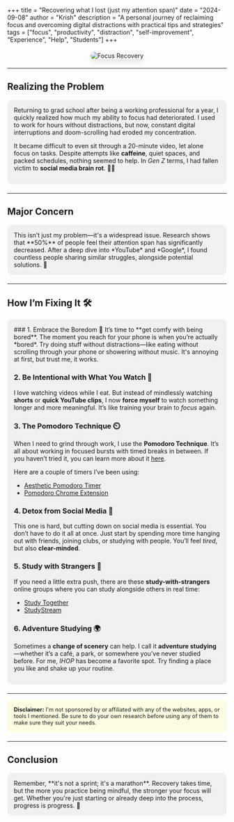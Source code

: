 +++
title = "Recovering what I lost (just my attention span)"
date = "2024-09-08"
author = "Krish"
description = "A personal journey of reclaiming focus and overcoming digital distractions with practical tips and strategies"
tags = ["focus", "productivity", "distraction", "self-improvement", "Experience", "Help", "Students"]
+++
<div style="text-align: center; margin: 20px 0;">
    <img src="/images/blogs/bl1.jpg" alt="Focus Recovery" style="max-width: 70%; height: auto; border-radius: 10px; box-shadow: 0 6px 12px rgba(0, 0, 0, 0.1);">
</div>


---

## Realizing the Problem

<div style="padding: 15px; border-radius: 10px; margin-bottom: 20px; background-color: rgba(0, 0, 0, 0.05); color: var(--primary-color);">
Returning to grad school after being a working professional for a year, I quickly realized how much my ability to focus had deteriorated. I used to work for hours without distractions, but now, constant digital interruptions and doom-scrolling had eroded my concentration.

It became difficult to even sit through a 20-minute video, let alone focus on tasks. Despite attempts like **caffeine**, quiet spaces, and packed schedules, nothing seemed to help. In *Gen Z* terms, I had fallen victim to **social media brain rot**. 🧠📱
</div>



---

## Major Concern

<div style="padding: 15px; border-radius: 10px; margin-bottom: 20px; background-color: rgba(0, 0, 0, 0.05); color: var(--primary-color);">
This isn’t just my problem—it's a widespread issue. Research shows that **50%** of people feel their attention span has significantly decreased. After a deep dive into *YouTube* and *Google*, I found countless people sharing similar struggles, alongside potential solutions. 🚨
</div>

---

## How I’m Fixing It 🛠️

<div style="padding: 15px; border-radius: 10px; margin-bottom: 20px; background-color: rgba(0, 0, 0, 0.05); color: var(--primary-color);">
### 1. Embrace the Boredom 🫥
It’s time to **get comfy with being bored**. The moment you reach for your phone is when you’re actually *bored*. Try doing stuff without distractions—like eating without scrolling through your phone or showering without music. It's annoying at first, but trust me, it works.

### 2. Be Intentional with What You Watch 🎥
I love watching videos while I eat. But instead of mindlessly watching **shorts** or **quick YouTube clips**, I now **force myself** to watch something longer and more meaningful. It’s like training your brain to *focus* again.

### 3. The Pomodoro Technique ⏲️
When I need to grind through work, I use the **Pomodoro Technique**. It’s all about working in focused bursts with timed breaks in between. If you haven’t tried it, you can learn more about it [here](https://en.wikipedia.org/wiki/Pomodoro_Technique).

Here are a couple of timers I’ve been using:
- [Aesthetic Pomodoro Timer](https://studywithme.io/aesthetic-pomodoro-timer/)
- [Pomodoro Chrome Extension](https://chromewebstore.google.com/detail/pomodoro-chrome-extension/iccjkhpkdhdhjiaocipcegfeoclioejn)

### 4. Detox from Social Media 🚫
This one is hard, but cutting down on social media is essential. You don’t have to do it all at once. Just start by spending more time hanging out with friends, joining clubs, or studying with people. You’ll feel *tired*, but also **clear-minded**.

### 5. Study with Strangers 👥
If you need a little extra push, there are these **study-with-strangers** online groups where you can study alongside others in real time:
- [Study Together](https://www.studytogether.com/)
- [StudyStream](https://www.studystream.live/home)

### 6. Adventure Studying 🌍
Sometimes a **change of scenery** can help. I call it **adventure studying**—whether it’s a café, a park, or somewhere you’ve never studied before. For me, *IHOP* has become a favorite spot. Try finding a place you like and shake up your routine.
</div>

---

<div style="background-color: rgba(255, 255, 0, 0.1); padding: 15px; border-radius: 10px; margin-bottom: 20px;">
    <p style="margin: 0; font-size: 0.9em;">
        <strong>Disclaimer:</strong> I'm not sponsored by or affiliated with any of the websites, apps, or tools I mentioned. Be sure to do your own research before using any of them to make sure they suit your needs.
    </p>
</div>

---

## Conclusion

<div style="padding: 15px; border-radius: 10px; margin-bottom: 20px; background-color: rgba(0, 0, 0, 0.05); color: var(--primary-color);">
Remember, **it's not a sprint; it's a marathon**. Recovery takes time, but the more you practice being mindful, the stronger your focus will get. Whether you're just starting or already deep into the process, progress is progress. 💪
</div>
